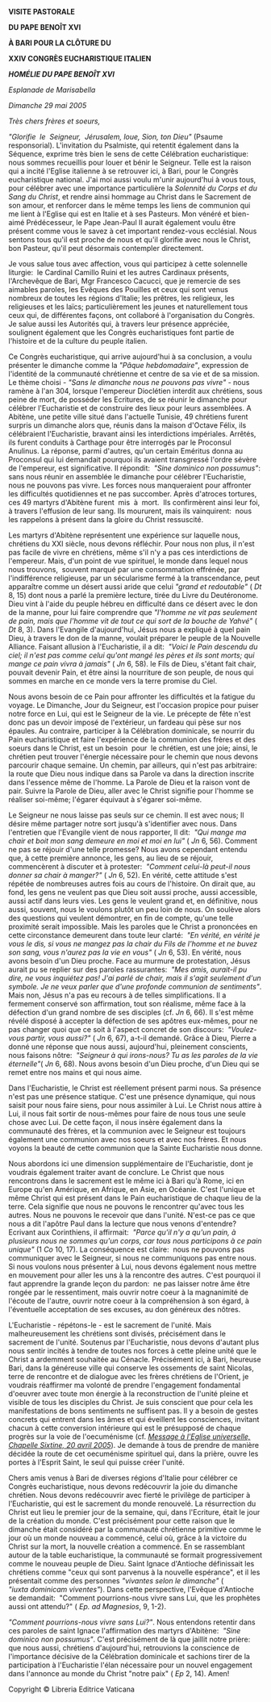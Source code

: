 **VISITE PASTORALE**

**DU PAPE BENOÎT XVI**

**À BARI POUR LA CLÔTURE DU**

**XXIV CONGRÈS EUCHARISTIQUE ITALIEN**

***HOMÉLIE DU PAPE BENOÎT XVI***

*Esplanade de Marisabella*

*Dimanche 29 mai 2005*

*Très chers frères et soeurs,*

*"Glorifie  le  Seigneur,  Jérusalem, loue, Sion, ton Dieu"* (Psaume responsorial). L'invitation du Psalmiste, qui retentit également dans la Séquence, exprime très bien le sens de cette Célébration eucharistique:  nous sommes recueillis pour louer et bénir le Seigneur. Telle est la raison qui a incité l'Eglise italienne à se retrouver ici, à Bari, pour le Congrès eucharistique national. J'ai moi aussi voulu m'unir aujourd'hui à vous tous, pour célébrer avec une importance particulière la *Solennité du Corps et du Sang du Christ*, et rendre ainsi hommage au Christ dans le Sacrement de son amour, et renforcer dans le même temps les liens de communion qui me lient à l'Eglise qui est en Italie et à ses Pasteurs. Mon vénéré et bien-aimé Prédécesseur, le Pape Jean-Paul II aurait également voulu être présent comme vous le savez à cet important rendez-vous ecclésial. Nous sentons tous qu'il est proche de nous et qu'il glorifie avec nous le Christ, bon Pasteur, qu'il peut désormais contempler directement.

Je vous salue tous avec affection, vous qui participez à cette solennelle liturgie:  le Cardinal Camillo Ruini et les autres Cardinaux présents, l'Archevêque de Bari, Mgr Francesco Cacucci, que je remercie de ses aimables paroles, les Evêques des Pouilles et ceux qui sont venus nombreux de toutes les régions d'Italie; les prêtres, les religieux, les religieuses et les laïcs; particulièrement les jeunes et naturellement tous ceux qui, de différentes façons, ont collaboré à l'organisation du Congrès. Je salue aussi les Autorités qui, à travers leur présence appréciée, soulignent également que les Congrès eucharistiques font partie de l'histoire et de la culture du peuple italien.

Ce Congrès eucharistique, qui arrive aujourd'hui à sa conclusion, a voulu présenter le dimanche comme la *"Pâque hebdomadaire"*, expression de l'identité de la communauté chrétienne et centre de sa vie et de sa mission. Le thème choisi - *"Sans le dimanche nous ne pouvons pas vivre"* \- nous ramène à l'an 304, lorsque l'empereur Dioclétien interdit aux chrétiens, sous peine de mort, de posséder les Ecritures, de se réunir le dimanche pour célébrer l'Eucharistie et de construire des lieux pour leurs assemblées. A Abitène, une petite ville situé dans l'actuelle Tunisie, 49 chrétiens furent surpris un dimanche alors que, réunis dans la maison d'Octave Félix, ils célébraient l'Eucharistie, bravant ainsi les interdictions impériales. Arrêtés, ils furent conduits à Carthage pour être interrogés par le Proconsul Anulinus. La réponse, parmi d'autres, qu'un certain Eméritus donna au Proconsul qui lui demandait pourquoi ils avaient transgressé l'ordre sévère de l'empereur, est significative. Il répondit:  *"Sine dominico non possumus"*:  sans nous réunir en assemblée le dimanche pour célébrer l'Eucharistie, nous ne pouvons pas vivre. Les forces nous manqueraient pour affronter les difficultés quotidiennes et ne pas succomber. Après d'atroces tortures, ces 49 martyrs d'Abitène furent  mis  à  mort.  Ils confirmèrent ainsi leur foi, à travers l'effusion de leur sang. Ils moururent, mais ils vainquirent:  nous les rappelons à présent dans la gloire du Christ ressuscité.

Les martyrs d'Abitène représentent une expérience sur laquelle nous, chrétiens du XXI siècle, nous devons réfléchir. Pour nous non plus, il n'est pas facile de vivre en chrétiens, même s'il n'y a pas ces interdictions de l'empereur. Mais, d'un point de vue spirituel, le monde dans lequel nous nous trouvons,  souvent marqué par une consommation effrénée, par l'indifférence religieuse, par un sécularisme fermé à la transcendance, peut apparaître comme un désert aussi aride que celui *"grand et redoutable"* ( *Dt* 8, 15) dont nous a parlé la première lecture, tirée du Livre du Deutéronome. Dieu vint à l'aide du peuple hébreu en difficulté dans ce désert avec le don de la manne, pour lui faire comprendre que *"l'homme ne vit pas seulement de pain, mais que l'homme vit de tout ce qui sort de la bouche de Yahvé"* ( *Dt* 8, 3). Dans l'Evangile d'aujourd'hui, Jésus nous a expliqué à quel pain Dieu, à travers le don de la manne, voulait préparer le peuple de la Nouvelle Alliance. Faisant allusion à l'Eucharistie, il a dit:  *"Voici le Pain descendu du ciel; il n'est pas comme celui qu'ont mangé les pères et ils sont morts; qui mange ce pain vivra à jamais"* ( *Jn* 6, 58). le Fils de Dieu, s'étant fait chair, pouvait devenir Pain, et être ainsi la nourriture de son peuple, de nous qui sommes en marche en ce monde vers la terre promise du Ciel.

Nous avons besoin de ce Pain pour affronter les difficultés et la fatigue du voyage. Le Dimanche, Jour du Seigneur, est l'occasion propice pour puiser notre force en Lui, qui est le Seigneur de la vie. Le précepte de fête n'est donc pas un devoir imposé de l'extérieur, un fardeau qui pèse sur nos épaules. Au contraire, participer à la Célébration dominicale, se nourrir du Pain eucharistique et faire l'expérience de la communion des frères et des soeurs dans le Christ, est un besoin  pour  le chrétien, est une joie; ainsi, le chrétien peut trouver l'énergie nécessaire pour le chemin que nous devons parcourir chaque semaine. Un chemin, par ailleurs, qui n'est pas arbitraire:  la route que Dieu nous indique dans sa Parole va dans la direction inscrite dans l'essence même de l'homme. La Parole de Dieu et la raison vont de pair. Suivre la Parole de Dieu, aller avec le Christ signifie pour l'homme se réaliser soi-même; l'égarer équivaut à s'égarer soi-même.

Le Seigneur ne nous laisse pas seuls sur ce chemin. Il est avec nous; Il désire même partager notre sort jusqu'à s'identifier avec nous. Dans l'entretien que l'Evangile vient de nous rapporter, Il dit:  *"Qui mange ma chair et boit mon sang demeure en moi et moi en lui"* ( *Jn* 6, 56). Comment ne pas se réjouir d'une telle promesse? Nous avons cependant entendu que, à cette première annonce, les gens, au lieu de se réjouir, commencèrent à discuter et à protester:  *"Comment celui-là peut-il nous donner sa chair à manger?"* ( *Jn* 6, 52). En vérité, cette attitude s'est répétée de nombreuses autres fois au cours de l'histoire. On dirait que, au fond, les gens ne veulent pas que Dieu soit aussi proche, aussi accessible, aussi actif dans leurs vies. Les gens le veulent grand et, en définitive, nous aussi, souvent, nous le voulons plutôt un peu loin de nous. On soulève alors des questions qui veulent démontrer, en fin de compte, qu'une telle proximité serait impossible. Mais les paroles que le Christ a prononcées en cette circonstance demeurent dans toute leur clarté:  *"En vérité, en vérité je vous le dis, si vous ne mangez pas la chair du Fils de l'homme et ne buvez son sang, vous n'aurez pas la vie en vous"* ( *Jn* 6, 53). En vérité, nous avons besoin d'un Dieu proche. Face au murmure de protestation, Jésus aurait pu se replier sur des paroles rassurantes:  *"Mes amis, aurait-il pu dire, ne vous inquiétez pas! J'ai parlé de chair, mais il s'agit seulement d'un symbole. Je ne veux parler que d'une profonde communion de sentiments"*. Mais non, Jésus n'a pas eu recours à de telles simplifications. Il a fermement conservé son affirmation, tout son réalisme, même face à la défection d'un grand nombre de ses disciples (cf. *Jn* 6, 66). Il s'est même révélé disposé à accepter la défection de ses apôtres eux-mêmes, pour ne pas changer quoi que ce soit à l'aspect concret de son discours:  *"Voulez-vous partir, vous aussi?"* ( *Jn* 6, 67), a-t-il demandé. Grâce à Dieu, Pierre a donné une réponse que nous aussi, aujourd'hui, pleinement conscients, nous faisons nôtre:  *"Seigneur à qui irons-nous? Tu as les paroles de la vie éternelle"*( *Jn* 6, 68). Nous avons besoin d'un Dieu proche, d'un Dieu qui se remet entre nos mains et qui nous aime.

Dans l'Eucharistie, le Christ est réellement présent parmi nous. Sa présence n'est pas une présence statique. C'est une présence dynamique, qui nous saisit pour nous faire siens, pour nous assimiler à Lui. Le Christ nous attire à Lui, il nous fait sortir de nous-mêmes pour faire de nous tous une seule chose avec Lui. De cette façon, il nous insère également dans la communauté des frères, et la communion avec le Seigneur est toujours également une communion avec nos soeurs et avec nos frères. Et nous voyons la beauté de cette communion que la Sainte Eucharistie nous donne.

Nous abordons ici une dimension supplémentaire de l'Eucharistie, dont je voudrais également traiter avant de conclure. Le Christ que nous rencontrons dans le sacrement est le même ici à Bari qu'à Rome, ici en Europe qu'en Amérique, en Afrique, en Asie, en Océanie. C'est l'unique et même Christ qui est présent dans le Pain eucharistique de chaque lieu de la terre. Cela signifie que nous ne pouvons le rencontrer qu'avec tous les autres. Nous ne pouvons le recevoir que dans l'unité. N'est-ce pas ce que nous a dit l'apôtre Paul dans la lecture que nous venons d'entendre? Ecrivant aux Corinthiens, il affirmait:  *"Parce qu'il n'y a qu'un pain, à plusieurs nous ne sommes qu'un corps, car tous nous participons à ce pain unique"* (1 *Co* 10, 17). La conséquence est claire:  nous ne pouvons pas communiquer avec le Seigneur, si nous ne communiquons pas entre nous. Si nous voulons nous présenter à Lui, nous devons également nous mettre en mouvement pour aller les uns à la rencontre des autres. C'est pourquoi il faut apprendre la grande leçon du pardon:  ne pas laisser notre âme être rongée par le ressentiment, mais ouvrir notre coeur à la magnanimité de l'écoute de l'autre, ouvrir notre coeur à la compréhension à son égard, à l'éventuelle acceptation de ses excuses, au don généreux des nôtres.

L'Eucharistie - répétons-le - est le sacrement de l'unité. Mais malheureusement les chrétiens sont divisés, précisément dans le sacrement de l'unité. Soutenus par l'Eucharistie, nous devons d'autant plus nous sentir incités à tendre de toutes nos forces à cette pleine unité que le Christ a ardemment souhaitée au Cénacle. Précisément ici, à Bari, heureuse Bari, dans la généreuse ville qui conserve les ossements de saint Nicolas, terre de rencontre et de dialogue avec les frères chrétiens de l'Orient, je voudrais réaffirmer ma volonté de prendre l'engagement fondamental d'oeuvrer avec toute mon énergie à la reconstruction de l'unité pleine et visible de tous les disciples du Christ. Je suis conscient que pour cela les manifestations de bons sentiments ne suffisent pas. Il y a besoin de gestes concrets qui entrent dans les âmes et qui éveillent les consciences, invitant chacun à cette conversion intérieure qui est le présupposé de chaque progrès sur la voie de l'oecuménisme (cf. *[Message à l'Eglise universelle, Chapelle Sixtine, 20 avril 2005](/content/benedict-xvi/fr/speeches/2005/april/documents/hf_ben-xvi_spe_20050425_rappresentanti-religiosi.html)*). Je demande à tous de prendre de manière décidée la route de cet oecuménisme spirituel qui, dans la prière, ouvre les portes à l'Esprit Saint, le seul qui puisse créer l'unité.

Chers amis venus à Bari de diverses régions d'Italie pour célébrer ce Congrès eucharistique, nous devons redécouvrir la joie du dimanche chrétien. Nous devons redécouvrir avec fierté le privilège de participer à l'Eucharistie, qui est le sacrement du monde renouvelé. La résurrection du Christ eut lieu le premier jour de la semaine, qui, dans l'Ecriture, était le jour de la création du monde. C'est précisément pour cette raison que le dimanche était considéré par la communauté chrétienne primitive comme le jour où un monde nouveau a commencé, celui où, grâce à la victoire du Christ sur la mort, la nouvelle création a commencé. En se rassemblant autour de la table eucharistique, la communauté se formait progressivement comme le nouveau peuple de Dieu. Saint Ignace d'Antioche définissait les chrétiens comme "ceux qui sont parvenus à la nouvelle espérance", et il les présentait comme des personnes *"vivantes selon le dimanche"* ( *"iuxta dominicam viventes"*). Dans cette perspective, l'Evêque d'Antioche se demandait:  "Comment pourrions-nous vivre sans Lui, que les prophètes aussi ont attendu?" ( *Ep. ad Magnesios*, 9, 1-2).

*"Comment pourrions-nous vivre sans Lui?"*. Nous entendons retentir dans ces paroles de saint Ignace l'affirmation des martyrs d'Abitène:  *"Sine dominico non possumus"*. C'est précisément de là que jaillit notre prière:  que nous aussi, chrétiens d'aujourd'hui, retrouvions la conscience de l'importance décisive de la Célébration dominicale et sachions tirer de la participation à l'Eucharistie l'élan nécessaire pour un nouvel engagement dans l'annonce au monde du Christ "notre paix" ( *Ep* 2, 14). Amen!

Copyright © Libreria Editrice Vaticana